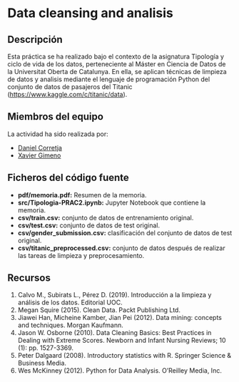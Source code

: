# Data cleansing and analisis

## Descripción
Esta práctica se ha realizado bajo el contexto de la asignatura Tipología y ciclo de vida de los datos, perteneciente al Máster en Ciencia de Datos de la Universitat Oberta de Catalunya. En ella, se aplican técnicas de limpieza de datos y analisis mediante el lenguaje de programación Python del conjunto de datos de pasajeros del Titanic (https://www.kaggle.com/c/titanic/data).

## Miembros del equipo
La actividad ha sido realizada por:
- [Daniel Corretja](https://github.com/DaniCorretja)
- [Xavier Gimeno](https://github.com/XaviSGG)


## Ficheros del código fuente
- **pdf/memoria.pdf:** Resumen de la memoria.
- **src/Tipologia-PRAC2.ipynb:** Jupyter Notebook que contiene la memoria.
- **csv/train.csv:** conjunto de datos de entrenamiento original.
- **csv/test.csv:** conjunto de datos de test original.
- **csv/gender_submission.csv:** clasificación del conjunto de datos de test original.
- **csv/titanic_preprocessed.csv:** conjunto de datos después de realizar las tareas de limpieza y preprocesamiento.


## Recursos
1. Calvo M., Subirats L., Pérez D. (2019). Introducción a la limpieza y análisis de los datos. Editorial UOC.
2. Megan Squire (2015). Clean Data. Packt Publishing Ltd.
3. Jiawei Han, Micheine Kamber, Jian Pei (2012). Data mining: concepts and techniques. Morgan Kaufmann.
4. Jason W. Osborne (2010). Data Cleaning Basics: Best Practices in Dealing with Extreme Scores. Newborn and Infant Nursing Reviews; 10 (1): pp. 1527-3369.
5. Peter Dalgaard (2008). Introductory statistics with R. Springer Science & Business Media.
6. Wes McKinney (2012). Python for Data Analysis. O’Reilley Media, Inc.
